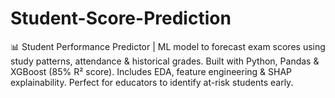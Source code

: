 # Student-Score-Prediction
📊 Student Performance Predictor | ML model to forecast exam scores using study patterns, attendance &amp; historical grades. Built with Python, Pandas &amp; XGBoost (85% R² score). Includes EDA, feature engineering &amp; SHAP explainability. Perfect for educators to identify at-risk students early.
